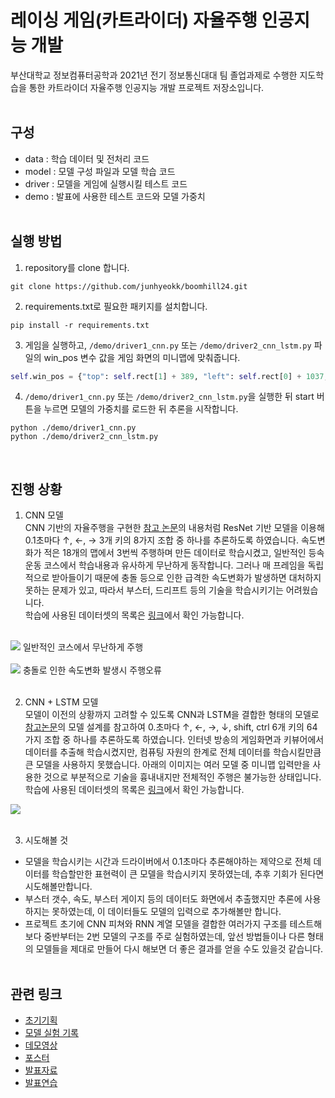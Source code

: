 # 레이싱 게임(카트라이더) 자율주행 인공지능 개발
부산대학교 정보컴퓨터공학과 2021년 전기 정보통신대대 팀 졸업과제로 수행한 지도학습을 통한 카트라이더 자율주행 인공지능 개발 프로젝트 저장소입니다.
<br/><br/>

## 구성
* data : 학습 데이터 및 전처리 코드
* model : 모델 구성 파일과 모델 학습 코드
* driver : 모델을 게임에 실행시킬 테스트 코드
* demo : 발표에 사용한 테스트 코드와 모델 가중치
<br/><br/>

## 실행 방법
1. repository를 clone 합니다.
```
git clone https://github.com/junhyeokk/boomhill24.git
```
2. requirements.txt로 필요한 패키지를 설치합니다.
```
pip install -r requirements.txt
```
3. 게임을 실행하고, <code>/demo/driver1_cnn.py</code> 또는 <code>/demo/driver2_cnn_lstm.py</code> 파일의 win_pos 변수 값을 게임 화면의 미니맵에 맞춰줍니다.
```python
self.win_pos = {"top": self.rect[1] + 389, "left": self.rect[0] + 1037, "width": 223, "height": 212}
```
4. <code>/demo/driver1_cnn.py</code> 또는 <code>/demo/driver2_cnn_lstm.py</code>을 실행한 뒤 start 버튼을 누르면 모델의 가중치를 로드한 뒤 추론을 시작합니다.
```
python ./demo/driver1_cnn.py
python ./demo/driver2_cnn_lstm.py
```
<br/>

## 진행 상황
1. CNN 모델<br/>
 CNN 기반의 자율주행을 구현한 <a href="https://arxiv.org/abs/2010.08776">참고 논문</a>의 내용처럼 ResNet 기반 모델을 이용해 0.1초마다 ↑, ←, → 3개 키의 8가지 조합 중 하나를 추론하도록 하였습니다. 속도변화가 적은 18개의 맵에서 3번씩 주행하며 만든 데이터로 학습시켰고, 일반적인 등속운동 코스에서 학습내용과 유사하게 무난하게 동작합니다. 그러나 매 프레임을 독립적으로 받아들이기 때문에 충돌 등으로 인한 급격한 속도변화가 발생하면 대처하지 못하는 문제가 있고, 따라서 부스터, 드리프트 등의 기술을 학습시키기는 어려웠습니다.<br/>
 학습에 사용된 데이터셋의 목록은 <a href="https://docs.google.com/spreadsheets/d/11S4tDy8kQD3ZgfF8kO764H3j7U_tPxEyR7JOc4OrMf8/edit?usp=sharing">링크</a>에서 확인 가능합니다.
 <br/><br/>
<img src="./images/cnn_1.gif">
일반적인 코스에서 무난하게 주행
<br/><br/>
<img src="./images/cnn_2.gif">
충돌로 인한 속도변화 발생시 주행오류
<br/><br/>

2. CNN + LSTM 모델<br/>
 모델이 이전의 상황까지 고려할 수 있도록 CNN과 LSTM을 결합한 형태의 모델로 <a href="https://arxiv.org/abs/2002.05878">참고논문</a>의 모델 설계를 참고하여 0.초마다 ↑, ←, →, ↓, shift, ctrl 6개 키의 64가지 조합 중 하나를 추론하도록 하였습니다. 인터넷 방송의 게임화면과 키뷰어에서 데이터를 추출해 학습시켰지만, 컴퓨팅 자원의 한계로 전체 데이터를 학습시킬만큼 큰 모델을 사용하지 못했습니다. 아래의 이미지는 여러 모델 중 미니맵 입력만을 사용한 것으로 부분적으로 기술을 흉내내지만 전체적인 주행은 불가능한 상태입니다.<br/>
 학습에 사용된 데이터셋의 목록은 <a href="https://docs.google.com/spreadsheets/d/1Augj-bmggBVMYgFhV_q_hS8As6uHnfFNUbngSFL3gNI/edit?usp=sharing">링크</a>에서 확인 가능합니다.
<img src="./images/cnn_lstm_1.gif">
<br/><br/>

3. 시도해볼 것
 * 모델을 학습시키는 시간과 드라이버에서 0.1초마다 추론해야하는 제약으로 전체 데이터를 학습할만한 표현력이 큰 모델을 학습시키지 못하였는데, 추후 기회가 된다면 시도해볼만합니다.
 * 부스터 갯수, 속도, 부스터 게이지 등의 데이터도 화면에서 추출했지만 추론에 사용하지는 못하였는데, 이 데이터들도 모델의 입력으로 추가해볼만 합니다.
 * 프로젝트 초기에 CNN 피쳐와 RNN 계열 모델을 결합한 여러가지 구조를 테스트해보다 중반부터는 2번 모델의 구조를 주로 실험하였는데, 앞선 방법들이나 다른 형태의 모델들을 제대로 만들어 다시 해보면 더 좋은 결과를 얻을 수도 있을것 같습니다.
<br/><br/>

## 관련 링크
* <a href="./demo/initial_plan.pdf">초기기획</a>
* <a href="https://docs.google.com/document/d/1stkhaSqZ0RTQ6JEKugAGN491QdeIRplc/edit?usp=sharing&ouid=107588036944538460813&rtpof=true&sd=true">모델 실험 기록</a>
* <a href="https://youtu.be/0fTZ9VjVcr8">데모영상</a>
* <a href="./demo/poster.pdf">포스터</a>
* <a href="./demo/presentation.pptx">발표자료</a>
* <a href="https://youtu.be/145Zlh1SEpE">발표연습</a>